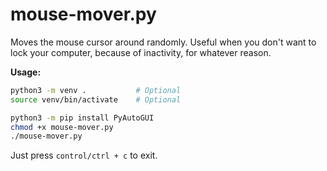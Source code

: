 # mouse-mover.py
Moves the mouse cursor around randomly. Useful when you don't want to lock your computer, because of inactivity, for whatever reason.

**Usage:**
```bash
python3 -m venv .           # Optional
source venv/bin/activate    # Optional

python3 -m pip install PyAutoGUI
chmod +x mouse-mover.py
./mouse-mover.py
```
Just press `control/ctrl + c` to exit.
